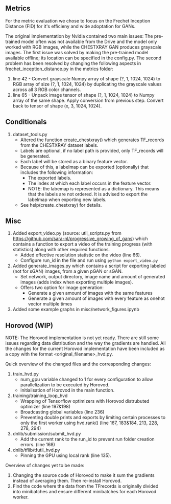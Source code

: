 ## Metrics 
For the metric evaluation we chose to focus on the Frechet Inception Distance (FID) for it's efficieny and wide adoptation for GANs. 

The original implementation by Nvidia contained two main issues: The pre-trained model often was not available from the Drive and the model only worked with RGB images, while the CHESTXRAY GAN produces grayscale images. The first issue was solved by making the pre-trained model available offline; its location can be specified in the config.py. The second problem has been resolved by changing the following aspects in frechet_inception_distance.py in the metrics folder:
1. line 42 - Convert grayscale Numpy array of shape (?, 1, 1024, 1024) to RGB array of size (?, 1, 1024, 1024) by duplicating the grayscale values across all 3 RGB color channels.
2. line 65 - Unpack image tensor of shape (?, 1, 1024, 1024) to Numpy array of the same shape. Apply conversion from previous step. Convert back to tensor of shape (x, 3, 1024, 1024).

## Conditionals
1. dataset_tools.py
	- Altered the function create_chestxray() which generates TF_records from the CHESTXRAY dataset labels.
	- Labels are optional, if no label path is provided, only TF_records will be generated.
	- Each label will be stored as a binary feature vector.
	- Because of this, a labelmap can be exported (optionally) that includes the following information:
		- The exported labels.
		- The index at which each label occurs in the feature vector.
		- NOTE: the labemap is represented as a dictionary. This means that the labels are not ordered.
		        It is advised to export the labelmap when exporting new labels.
	- See help(create_chestxray) for details.

## Misc
1. Added export_video.py (source: util_scripts.py from https://github.com/sara-nl/progressive_growing_of_gans) which contains a function to export a video of the training progress (with statistics) along with other required functions.
	- Added effective resolution statistic on the video (line 66).
	- Configure run_id in the file and run using `python export_video.py`
2. Added generate_images.py which contains a script for exporting labeled (not for sGAN) images, from a given pGAN or sGAN.
	- Set network, output directory, image name and amount of generated images (adds index when exporting multiple images).
	- Offers two option for image generation:
		- Generate a given amount of images with the same features
		- Generate a given amount of images with every feature as onehot vector multiple times
3. Added some example graphs in misc/network_figures.ipynb
	
## Horovod (WIP)
NOTE: The Horovod implementation is not yet ready. There are still some issues regarding data distribution and the way the gradients are handled. All the changes for the current Horovod implementation have been included as a copy with the format <original_filename>_hvd.py.

Quick overview of the changed files and the corresponding changes:
1. train_hvd.py 
	- num_gpu variable changed to 1 for every configuration to allow parallelization to be executed by Horovod.
	- initialisation of Horovod in the main function.
2. training/training_loop_hvd 
	- Wrapping of Tensorflow optimizers with Horovod distrubuted optimizer (line 197&198)
	- Broadcasting global variables (line 236)
	- Preventing double prints and exports by limiting certain processes to only the first worker using hvd.rank() (line 167, 183&184, 213, 228, 278, 294)
3. dnlib/submission/submit_hvd.py
	- Add the current rank to the run_id to prevent run folder creation errors. (line 168)
4. dnlib/tflib/tfutil_hvd.py
	- Pinning the GPU using local rank (line 135).
	
Overview of changes yet to be made:
1. Changing the source code of Horovod to make it sum the gradients instead of averaging them. Then re-install Horovod.
2. Find the code where the data from the TFrecords is originally divided into minibatches and ensure different minibatches for each Horovod worker.
